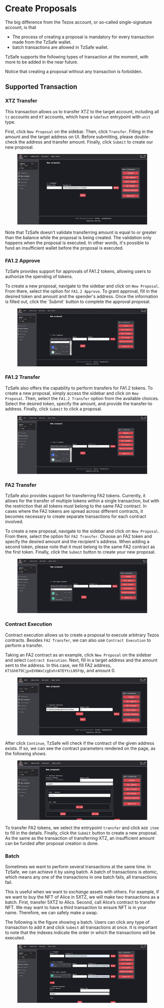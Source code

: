 # Create Proposals

The big difference from the Tezos account, or so-called single-signature account, is that

* The process of creating a proposal is mandatory for every transaction made from the TzSafe wallet.
* batch transactions are allowed in TzSafe wallet.

TzSafe supports the following types of transaction at the moment, with more to be added in the near future.

Notice that creating a proposal without any transaction is forbidden.

## Supported Transaction <a href="#a5cb9fb8-9973-4df8-8989-a4ba408d59f3" id="a5cb9fb8-9973-4df8-8989-a4ba408d59f3"></a>

### XTZ **Transfer** <a href="#1aa35605-14f1-4b72-99d8-f00991851324" id="1aa35605-14f1-4b72-99d8-f00991851324"></a>

This transaction allows us to transfer XTZ to the target account, including all `tz` accounts and `KT` accounts, which have a `%defaut` entrypoint with `unit` type.

First, click `New Proposal` on the sidebar. Then, click `Transfer`. Filling in the amount and the target address on UI. Before submitting, please double-check the address and transfer amount. Finally, click `Submit` to create our new proposal.

<figure><img src="../.gitbook/assets/image (42).png" alt=""><figcaption></figcaption></figure>

Note that TzSafe doesn’t validate transferring amount is equal to or greater than the balance while the proposal is being created. The validation only happens when the proposal is executed. In other words, it's possible to fund an insufficient wallet before the proposal is executed.

### FA1.2 Approve

TzSafe provides support for approvals of FA1.2 tokens, allowing users to authorize the spending of tokens.&#x20;

To create a new proposal, navigate to the sidebar and click on `New Proposal`. From there, select the option for `FA1.2 Approve`.  To grant approval, fill in the desired token and amount and the spender's address. Once the information is filled out, click the \`Submit\` button to complete the approval proposal.

<figure><img src="../.gitbook/assets/image (23).png" alt=""><figcaption></figcaption></figure>

### FA1.2 Transfer

TzSafe also offers the capability to perform transfers for FA1.2 tokens. To create a new proposal, simply access the sidebar and click on `New Proposal`. Then, select the `FA1.2 Transfer` option from the available choices. Select the desired token, specify the amount, and provide the transfer-to address. Finally, click `Submit` to click a proposal.

<figure><img src="../.gitbook/assets/image (55).png" alt=""><figcaption></figcaption></figure>

### **FA2 Transfer**

TzSafe also provides support for transferring FA2 tokens. Currently, it allows for the transfer of multiple tokens within a single transaction, but with the restriction that all tokens must belong to the same FA2 contract. In cases where the FA2 tokens are spread across different contracts, it becomes necessary to create separate transactions for each contract involved.

To create a new proposal, navigate to the sidebar and click on `New Proposal`. From there, select the option for `FA2 Transfer`. Choose an FA2 token and specify the desired amount and the recipient's address. When adding a second token, please note that it must belong to the same FA2 contract as the first token. Finally, click the `Submit` button to create your new proposal.

<figure><img src="../.gitbook/assets/image (15).png" alt=""><figcaption></figcaption></figure>

### **Contract Execution**

Contract execution allows us to create a proposal to execute arbitrary Tezos contracts. Besides `FA2 Transfer`, we can also use `Contract Execution` to perform a transfer.&#x20;

Taking an FA2 contract as an example, click `New Proposal` on the sidebar and select `Contract Execution`. Next, fill in a target address and the amount sent to the address. In this case, we fill FA2 address, `KT1Gh6T9CjpxEV6WxCzgExhrATEYtcLN5Fdp`, and amount 0.

<figure><img src="../.gitbook/assets/image (19).png" alt=""><figcaption></figcaption></figure>

After click `Continue`, TzSafe will check if the contract of the given address exists. If so, we can see the contract parameters rendered on the page, as the following shows.

<figure><img src="../.gitbook/assets/image (25).png" alt=""><figcaption></figcaption></figure>

To transfer FA2 tokens, we select the entrypoint `transfer` and click `Add item` to fill in the details. Finally, click the `Submit` button to create a new proposal. As the same as the transaction of transferring XTZ, an insufficient amount can be funded after proposal creation is done.

### **Batch**

Sometimes we want to perform several transactions at the same time. In TzSafe, we can achieve it by using batch. A batch of transactions is _atomic_, which means any one of the transactions in one batch fails, all transactions fail.

This is useful when we want to _exchange_ assets with others. For example, if we want to buy the NFT of Alice in 5XTZ, we will make two transactions as a batch. First, transfer 5XTZ to Alics. Second, call Alice’s contract to transfer NFT. We may want to have a third transaction to ensure NFT is in your name. Therefore, we can safely make a swap.

The following is the figure showing a batch. Users can click any type of transaction to add it and click `Submit` all transactions at once. It is important to note that the indexes indicate the order in which the transactions will be executed.

<figure><img src="../.gitbook/assets/image (10).png" alt=""><figcaption></figcaption></figure>

